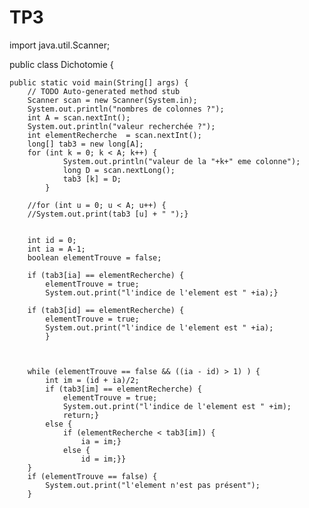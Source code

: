 # TP3

import java.util.Scanner;

public class Dichotomie {

	public static void main(String[] args) {
		// TODO Auto-generated method stub
		Scanner scan = new Scanner(System.in);
		System.out.println("nombres de colonnes ?");
		int A = scan.nextInt();
		System.out.println("valeur recherchée ?");
		int elementRecherche  = scan.nextInt();
		long[] tab3 = new long[A];
		for (int k = 0; k < A; k++) {
				System.out.println("valeur de la "+k+" eme colonne");
				long D = scan.nextLong();
				tab3 [k] = D;
			}

		//for (int u = 0; u < A; u++) {
		//System.out.print(tab3 [u] + " ");}
		
	
		int id = 0;
		int ia = A-1;
		boolean elementTrouve = false;
		
		if (tab3[ia] == elementRecherche) {
			elementTrouve = true;
			System.out.print("l'indice de l'element est " +ia);}
		
		if (tab3[id] == elementRecherche) {
			elementTrouve = true;
			System.out.print("l'indice de l'element est " +ia);
			}
			
		
		
		while (elementTrouve == false && ((ia - id) > 1) ) {
			int im = (id + ia)/2;
			if (tab3[im] == elementRecherche) {
				elementTrouve = true;
				System.out.print("l'indice de l'element est " +im);
				return;}
			else {
				if (elementRecherche < tab3[im]) {
					ia = im;}
				else {
					id = im;}}
		}
		if (elementTrouve == false) {
			System.out.print("l'element n'est pas présent");
		}
